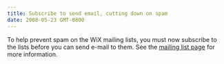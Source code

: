 ```yaml
---
title: Subscribe to send email, cutting down on spam
date: 2008-05-23 GMT-0800
---
```

To help prevent spam on the WiX mailing lists, you must now subscribe to the lists before you can send e-mail to them. See the <a href='mailinglists.html'>mailing list page</a> for more information.
